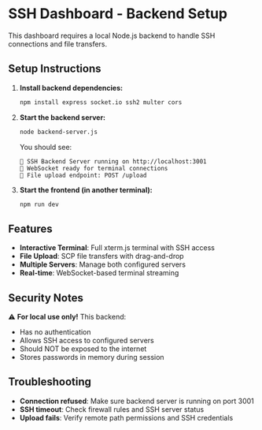 # SSH Dashboard - Backend Setup

This dashboard requires a local Node.js backend to handle SSH connections and file transfers.

## Setup Instructions

1. **Install backend dependencies:**
   ```bash
   npm install express socket.io ssh2 multer cors
   ```

2. **Start the backend server:**
   ```bash
   node backend-server.js
   ```

   You should see:
   ```
   🚀 SSH Backend Server running on http://localhost:3001
   📡 WebSocket ready for terminal connections
   📁 File upload endpoint: POST /upload
   ```

3. **Start the frontend (in another terminal):**
   ```bash
   npm run dev
   ```

## Features

- **Interactive Terminal**: Full xterm.js terminal with SSH access
- **File Upload**: SCP file transfers with drag-and-drop
- **Multiple Servers**: Manage both configured servers
- **Real-time**: WebSocket-based terminal streaming

## Security Notes

⚠️ **For local use only!** This backend:
- Has no authentication
- Allows SSH access to configured servers
- Should NOT be exposed to the internet
- Stores passwords in memory during session

## Troubleshooting

- **Connection refused**: Make sure backend server is running on port 3001
- **SSH timeout**: Check firewall rules and SSH server status
- **Upload fails**: Verify remote path permissions and SSH credentials
